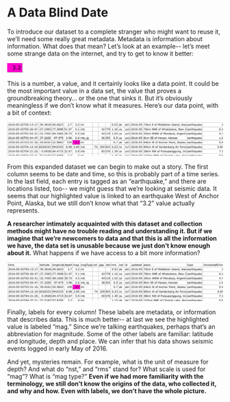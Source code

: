 # A Data Blind Date

To introduce our dataset to a complete stranger who might want to reuse it, we’ll need some really great metadata. Metadata is information about information. What does that mean? Let’s look at an example-- let’s meet some strange data on the internet, and try to get to know it better:

![data cell](/images/datum.png)

This is a number, a value, and it certainly looks like a data point. It could be the most important value in a data set, the value that proves a groundbreaking theory... or the one that sinks it. But it’s obviously meaningless if we don’t know what it measures.  Here’s our data point, with a bit of context:

![more data cells](/images/tablepart.png)

From this expanded dataset we can begin to make out a story.  The first column seems to be date and time, so this is probably part of a time series.  In the last field, each entry is tagged as an “earthquake,” and there are locations listed, too-- we might guess that we’re looking at seismic data. It seems that our highlighted value is linked to an earthquake West of Anchor Point, Alaska, but we still don’t know what that “3.2”  value actually represents. 

**A researcher intimately acquainted with this dataset and collection methods might have no trouble reading and understanding it. But if we imagine that we’re newcomers to data and that this is all the information we have, the data set is unusable because we just don’t know enough about it.** What happens if we have access to a bit more information?

![more data cells](/images/tablehead.png)

Finally, labels for every column! These labels are metadata, or information that describes data. This is much better-- at last we see the highlighted value is labeled “mag.” Since we’re talking earthquakes, perhaps that’s an abbreviation for magnitude. Some of the other labels are familiar: latitude and longitude, depth and place. We can infer that his data shows seismic events logged in early May of 2016. 

And yet, mysteries remain. For example, what is the unit of measure for depth? And what do “nst,” and “rms” stand for? What scale is used for “mag”? What is “mag type?” **Even if we had more familiarity with the terminology, we still don’t know the origins of the data, who collected it, and why and how.  Even with labels, we don’t have the whole picture.**
